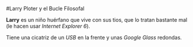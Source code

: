 #Larry Ploter y el Bucle Filosofal

**Larry** es un niño huérfano que vive con sus tios,
que lo tratan bastante mal (le hacen usar *Internet Explorer 6*).

Tiene una cicatriz de un *USB* en la frente y unas *Google Glass* redondas.

